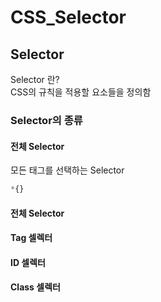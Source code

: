 # CSS_Selector

## Selector
Selector 란?  
CSS의 규칙을 적용할 요소들을 정의함

### Selector의 종류  
#### 전체 Selector  
모든 태그를 선택하는 Selector
```css
*{}
```
 
#### 전체 Selector  
#### Tag 셀렉터  
#### ID 셀렉터  
#### Class 셀렉터  
